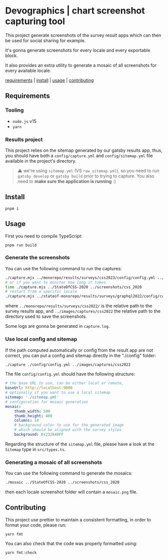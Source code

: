 # Devographics | chart screenshot capturing tool

This project generate screenshots of the survey result apps
which can then be used for social sharing for example.

It's gonna generate screenshots for every locale and every
exportable block.

It also provides an extra utility to generate a mosaic of all
screenshots for every available locale.

[requirements](#requirements) | [install](#install) | [usage](#usage) | [contributing](#contributing)

## Requirements

### Tooling

-   `node.js` v15
-   `yarn`

### Results project

This project relies on the sitemap generated by our gatsby results app,
thus, you should have both a `config/capture.yml` and `config/sitemap.yml`
file available in the project's directory.

> :warning: we're using `sitemap.yml` (VS `raw_sitemap.yml`),
> so you need to run `gatsby develop` or `gatsby build`
> prior to trying to capture.
> You also need to **make sure the application is running** :)

## Install

`pnpm i`

## Usage

First you need to compile TypeScript:

`pnpm run build`

### Generate the screenshots

You can use the following command to run the captures:

```sh
./capture.mjs ../monorepo/results/surveys/css2023/config/config.yml ../images/captures/css2023
# or if you want to monitor how long it takes
time ./capture.mjs ../StateOfCSS-2020 ../screenshots/css_2020
# restart from a specific locale
./capture.mjs ../stateof-monorepo/results/surveys/graphql2022/config/config.yml ../stateof-images/captures/graphql2022 de-DE+
```

where `../monorepo/results/surveys/css2022/` is the relative path to the survey results app,
and `../images/captures/css2022` the relative path to the directory used
to save the screenshots.

Some logs are gonna be generated in `capture.log`.

### Use local config and sitemap

If the path computed automatically or config from the result app are not correct,
you can put a config and sitemap directly in the "./config" folder:

```sh
./capture ./config/config.yml ../images/captures/css2022
```

The file `config/config.yml` should have the following structure:

```yaml
# the base URL to use, can be either local or remote,
baseUrl: http://localhost:9000
# optionally if you want to use a local sitemap
sitemap: './sitemap.yml'
# configuration for mosaic generation
mosaic:
    thumb_width: 500
    thumb_height: 400
    columns: 14
    # background color to use for the generated image
    # which should be aligned with the survey styles
    background: 0x232840FF
```

Regarding the structure of the `sitemap.yml` file, please have
a look at the `Sitemap` type in `src/types.ts`.

### Generating a mosaic of all screenshots

You can use the following command to generate the mosaics:

```sh
./mosaic ../StateOfCSS-2020 ../screenshots/css_2020
```

then each locale screenshot folder will contain a `mosaic.png` file.

## Contributing

This project use prettier to maintain a consistent formatting,
in order to format your code, please run:

`yarn fmt`

You can also check that the code was properly formatted using:

`yarn fmt:check`
